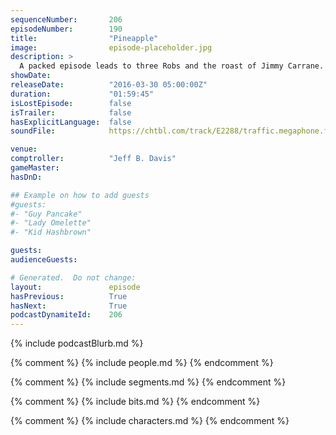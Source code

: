 ```yaml
---
sequenceNumber:       206
episodeNumber:        190
title:                "Pineapple"
image:                episode-placeholder.jpg
description: >
  A packed episode leads to three Robs and the roast of Jimmy Carrane. Watch the video at harmontown.com/live! Opening music by Titanic Sinclair! Featuring Dan Harmon, Jeff Davis, Spencer Crittenden, Rob Schrab, Rob Corddry, Jimmy Carrane, Cameron Espos...
showDate:             
releaseDate:          "2016-03-30 05:00:00Z"
duration:             "01:59:45"
isLostEpisode:        false
isTrailer:            false
hasExplicitLanguage:  false
soundFile:            https://chtbl.com/track/E2288/traffic.megaphone.fm/STA3342011339.mp3?updated=1560378932

venue:                
comptroller:          "Jeff B. Davis"
gameMaster:           
hasDnD:               

## Example on how to add guests
#guests:
#- "Guy Pancake"
#- "Lady Omelette"
#- "Kid Hashbrown"

guests:
audienceGuests:

# Generated.  Do not change:
layout:               episode
hasPrevious:          True
hasNext:              True
podcastDynamiteId:    206
---
```


{% include podcastBlurb.md %}

{% comment %}
{% include people.md %}
{% endcomment %}

{% comment %}
{% include segments.md %}
{% endcomment %}

{% comment %}
{% include bits.md %}
{% endcomment %}

{% comment %}
{% include characters.md %}
{% endcomment %}

